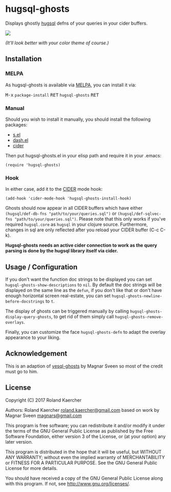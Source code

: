 # hugsql-ghosts

Displays ghostly [hugsql](https://www.hugsql.org) defns of your queries in your cider buffers.

<img src="screenshot.png">

*(It'll look better with your color theme of course.)*

## Installation

### MELPA
As hugsql-ghosts is available via [MELPA](https://melpa.org/), you can install it via:

<kbd>M-x</kbd> `package-install` <kbd>RET</kbd> `hugsql-ghosts` <kbd>RET</kbd>


### Manual
Should you wish to install it manually, you should install the
following packages:

 - <a href="https://github.com/magnars/s.el">s.el</a>
 - <a href="https://github.com/magnars/dash.el">dash.el</a>
 - <a href="https://github.com/clojure-emacs/cider">cider</a>

Then put hugsql-ghosts.el in your elisp path and require it in your .emacs:

```emacs-lisp
(require 'hugsql-ghosts)
```

### Hook
In either case, add it to the [CIDER](https://github.com/clojure-emacs/cider) mode hook:

```emacs-lisp
(add-hook 'cider-mode-hook 'hugsql-ghosts-install-hook)
```

Ghosts should now appear in all CIDER buffers which have either `(hugsql/def-db-fns "path/to/your/queries.sql")` or `(hugsql/def-sqlvec-fns "path/to/your/queries.sql")`.
Please note that this only works if you've required `hugsql.core` as `hugsql` in your clojure source. Furthermore, changes in sql are only reflected after you reload your CIDER buffer (C-c C-k).

**Hugsql-ghosts needs an active cider connection to work as the query parsing is done by the hugsql library itself via cider.**


## Usage / Configuration

If you don't want the function doc strings to be displayed you can set `hugsql-ghosts-show-descriptions` to `nil`.
By default the doc strings will be displayed on the same line as the `defun`, if you don't like that or don't have enough horizontal screen real-estate, you can set `hugsql-ghosts-newline-before-docstrings` to `t`.

The display of ghosts can be triggered manually by calling `hugsql-ghosts-display-query-ghosts`, to get rid of them simply call `hugsql-ghosts-remove-overlays`.

Finally, you can customize the face `hugsql-ghosts-defn` to adapt the overlay appearance to your liking.


## Acknowledgement

This is an adaption of [yesql-ghosts](https://github.com/magnars/yesql-ghosts) by Magnar Sveen so most of the credit must go to him.

## License

Copyright (C) 2017 Roland Kaercher

Authors: Roland Kaercher <roland.kaercher@gmail.com> based on work by Magnar Sveen <magnars@gmail.com>

This program is free software; you can redistribute it and/or modify
it under the terms of the GNU General Public License as published by
the Free Software Foundation, either version 3 of the License, or
(at your option) any later version.

This program is distributed in the hope that it will be useful,
but WITHOUT ANY WARRANTY; without even the implied warranty of
MERCHANTABILITY or FITNESS FOR A PARTICULAR PURPOSE.  See the
GNU General Public License for more details.

You should have received a copy of the GNU General Public License
along with this program.  If not, see <http://www.gnu.org/licenses/>.
